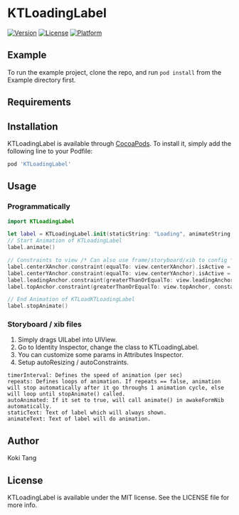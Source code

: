 # KTLoadingLabel
[![Version](https://img.shields.io/cocoapods/v/KTLoadingLabel.svg?style=flat)](http://cocoapods.org/pods/KTLoadingLabel)
[![License](https://img.shields.io/cocoapods/l/KTLoadingLabel.svg?style=flat)](http://cocoapods.org/pods/KTLoadingLabel)
[![Platform](https://img.shields.io/cocoapods/p/KTLoadingLabel.svg?style=flat)](http://cocoapods.org/pods/KTLoadingLabel)

## Example

To run the example project, clone the repo, and run `pod install` from the Example directory first.

## Requirements

## Installation

KTLoadingLabel is available through [CocoaPods](http://cocoapods.org). To install
it, simply add the following line to your Podfile:

```ruby
pod 'KTLoadingLabel'
```

## Usage

### Programmatically
```Swift
import KTLoadingLabel

let label = KTLoadingLabel.init(staticString: "Loading", animateString: "...")
// Start Animation of KTLoadingLabel
label.animate()

// Constraints to view /* Can also use frame/storyboard/xib to config */
label.centerXAnchor.constraint(equalTo: view.centerXAnchor).isActive = true
label.centerYAnchor.constraint(equalTo: view.centerYAnchor).isActive = true
label.leadingAnchor.constraint(greaterThanOrEqualTo: view.leadingAnchor, constant: 16).isActive = true
label.topAnchor.constraint(greaterThanOrEqualTo: view.topAnchor, constant: 8).isActive = true

// End Animation of KTLoadKTLoadingLabel
label.stopAnimate()
```
### Storyboard / xib files

1. Simply drags UILabel into UIView.
2. Go to Identity Inspector, change the class to KTLoadingLabel.
3. You can customize some params in Attributes Inspector.
4. Setup autoResizing / autoConstraints.

```
timerInterval: Defines the speed of animation (per sec)
repeats: Defines loops of animation. If repeats == false, animation will stop automatically after it go throughs 1 animation cycle, else will loop until stopAnimate() called.
autoAnimated: If it set to true, will call animate() in awakeFormNib automatically.
staticText: Text of label which will always shown.
animateText: Text of label will do animation.

```

## Author

Koki Tang

## License

KTLoadingLabel is available under the MIT license. See the LICENSE file for more info.
